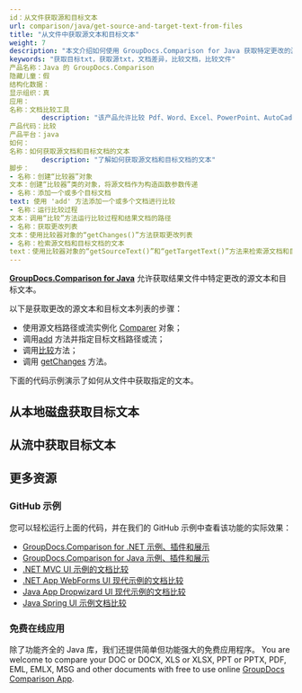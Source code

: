 ```yaml
---
id：从文件获取源和目标文本
url: comparison/java/get-source-and-target-text-from-files
title: "从文件中获取源文本和目标文本"
weight: 7
description: "本文介绍如何使用 GroupDocs.Comparison for Java 获取特定更改的源文本和目标文本。"
keywords: "获取目标txt，获取源txt，文档差异，比较文档，比较文件"
产品名称：Java 的 GroupDocs.Comparison
隐藏儿童：假
结构化数据：
显示组织：真
应用：
名称：文档比较工具
        description: "该产品允许比较 Pdf、Word、Excel、PowerPoint、AutoCad、图像、代码和更多文件格式。比较 API 还支持接受或拒绝更改、提取文档信息和生成比较报告"
产品代码：比较
产品平台：java
如何：
名称：如何获取源文档和目标文档的文本
        description: "了解如何获取源文档和目标文档的文本"
脚步：
- 名称：创建“比较器”对象
文本：创建“比较器”类的对象，将源文档作为构造函数参数传递
- 名称：添加一个或多个目标文档
text: 使用 'add' 方法添加一个或多个文档进行比较
- 名称：运行比较过程
文本：调用“比较”方法运行比较过程和结果文档的路径
- 名称：获取更改列表
文本：使用比较器对象的“getChanges()”方法获取更改列表
- 名称：检索源文档和目标文档的文本
text：使用比较器对象的“getSourceText()”和“getTargetText()”方法来检索源文档和目标文档的文本
---
```

[**GroupDocs.Comparison for Java**](https://products.groupdocs.com/comparison/java) 允许获取结果文件中特定更改的源文本和目标文本。

以下是获取更改的源文本和目标文本列表的步骤：

* 使用源文档路径或流实例化 [Comparer](https://apireference.groupdocs.com/comparison/java/com.groupdocs.comparison/Comparer) 对象；
* 调用[add](https://apireference.groupdocs.com/comparison/java/com.groupdocs.comparison/Comparer#add(java.lang.String)) 方法并指定目标文档路径或流；
* 调用[比较](https://apireference.groupdocs.com/comparison/java/com.groupdocs.comparison/Comparer#compare())方法；
* 调用 [getChanges](https://apireference.groupdocs.com/comparison/java/com.groupdocs.comparison/Comparer#getChanges()) 方法。

下面的代码示例演示了如何从文件中获取指定的文本。

## 从本地磁盘获取目标文本

<script src="https://gist.github.com/groupdocs-comparison-gists/d37858b84f9e3606fc80d3a645b87e31.js"></script>

## 从流中获取目标文本

<script src="https://gist.github.com/groupdocs-comparison-gists/8e69835903ec356fa36ded4f7cb5d88b.js"></script>

## 更多资源

### GitHub 示例
您可以轻松运行上面的代码，并在我们的 GitHub 示例中查看该功能的实际效果：
* [GroupDocs.Comparison for .NET 示例、插件和展示](https://github.com/groupdocs-comparison/GroupDocs.Comparison-for-.NET)
* [GroupDocs.Comparison for Java 示例、插件和展示](https://github.com/groupdocs-comparison/GroupDocs.Comparison-for-Java)
* [.NET MVC UI 示例的文档比较](https://github.com/groupdocs-comparison/GroupDocs.Comparison-for-.NET-MVC)
* [.NET App WebForms UI 现代示例的文档比较](https://github.com/groupdocs-comparison/GroupDocs.Comparison-for-.NET-WebForms)
* [Java App Dropwizard UI 现代示例的文档比较](https://github.com/groupdocs-comparison/GroupDocs.Comparison-for-Java-Dropwizard)
* [Java Spring UI 示例文档比较](https://github.com/groupdocs-comparison/GroupDocs.Comparison-for-Java-Spring)
    

### 免费在线应用
除了功能齐全的 Java 库，我们还提供简单但功能强大的免费应用程序。
You are welcome to compare your DOC or DOCX, XLS or XLSX, PPT or PPTX, PDF, EML, EMLX, MSG and other documents with free to use online [GroupDocs Comparison App](https://products.groupdocs.app/comparison).
